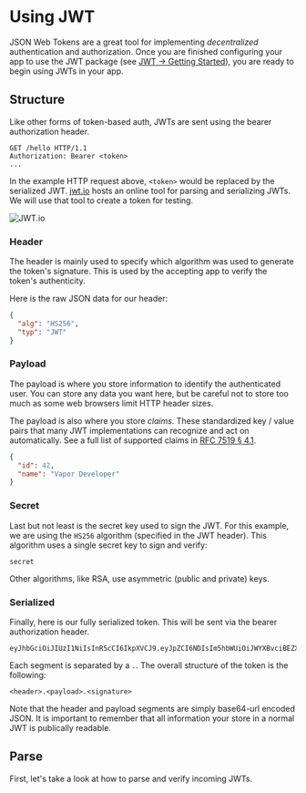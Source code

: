 # Using JWT

JSON Web Tokens are a great tool for implementing _decentralized_ authentication and authorization. Once you are finished configuring your app to use the JWT package (see [JWT &rarr; Getting Started](getting-started.md)), you are ready to begin using JWTs in your app.

## Structure

Like other forms of token-based auth, JWTs are sent using the bearer authorization header. 

```http
GET /hello HTTP/1.1
Authorization: Bearer <token>
...
```

In the example HTTP request above, `<token>` would be replaced by the serialized JWT. [jwt.io](https://jwt.io) hosts an online tool for parsing and serializing JWTs. We will use that tool to create a token for testing.

![JWT.io](https://user-images.githubusercontent.com/1342803/44101613-ce328e04-9fb5-11e8-9aed-2d9900d0c40c.png)

### Header

The header is mainly used to specify which algorithm was used to generate the token's signature. This is used by the accepting app to verify the token's authenticity.

Here is the raw JSON data for our header:

```json
{
  "alg": "HS256",
  "typ": "JWT"
}
```

### Payload

The payload is where you store information to identify the authenticated user. You can store any data you want here, but be careful not to store too much as some web browsers limit HTTP header sizes. 

The payload is also where you store _claims_. These standardized key / value pairs that many JWT implementations can recognize and act on automatically. See a full list of supported claims in [RFC 7519 &sect; 4.1](https://tools.ietf.org/html/rfc7519#section-4.1).

```json
{
  "id": 42,
  "name": "Vapor Developer"
}
```

### Secret

Last but not least is the secret key used to sign the JWT. For this example, we are using the `HS256` algorithm (specified in the JWT header). This algorithm uses a single secret key to sign and verify:

```
secret
```

Other algorithms, like RSA, use asymmetric (public and private) keys.

### Serialized

Finally, here is our fully serialized token. This will be sent via the bearer authorization header. 

```
eyJhbGciOiJIUzI1NiIsInR5cCI6IkpXVCJ9.eyJpZCI6NDIsIm5hbWUiOiJWYXBvciBEZXZlbG9wZXIifQ.__Dm_tr1Ky2VYhZNoN6XpEkaRHjtRgaM6HdgDFcc9PM
```

Each segment is separated by a `.`. The overall structure of the token is the following:

```
<header>.<payload>.<signature>
```

Note that the header and payload segments are simply base64-url encoded JSON. It is important to remember that all information your store in a normal JWT is publically readable.


## Parse

First, let's take a look at how to parse and verify incoming JWTs. 
